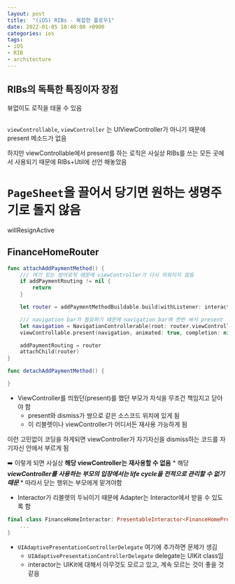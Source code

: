 ```yaml
---
layout: post
title:  "(iOS) RIBs - 복잡한 플로우1"
date: 2022-01-05 10:40:00 +0900
categories: ios
tags:
- iOS
- RIB
- architecture
---
```


## RIBs의 독특한 특징이자 장점
뷰없이도 로직을 태울 수 있음


##
`viewControllable`, `viewController` 는 UIViewController가 아니기 때문에 present 메소드가 없음

하지만 viewControllable에서 present를 하는 로직은 사실상 RIBs를 쓰는 모든 곳에서 사용되기 때문에 RIBs+Util에 선언 해놓았음


# `PageSheet`을 끌어서 당기면 원하는 생명주기로 돌지 않음
willResignActive

## FinanceHomeRouter

```swift
func attachAddPaymentMethod() {
    /// 여기 있는 방어로직 때문에 viewController가 다시 띄워지지 않음
    if addPaymentRouting != nil {
        return
    }

    let router = addPaymentMethodBuildable.build(withListener: interactor)

    /// navigation bar가 필요하기 때문에 navigation bar에 한번 싸서 present
    let navigation = NavigationControllerable(root: router.viewControllable)
    viewControllable.present(navigation, animated: true, completion: nil)

    addPaymentRouting = router
    attachChild(router)
}

func detachAddPaymentMethod() {

}
```

* ViewController를 띄웠던(present)를 했던 부모가 자식을 무조건 책임지고 닫아야 함
    * present와 dismiss가 쌍으로 같은 소스코드 위치에 있게 됨
    * 이 리블렛이나 viewController가 어디서든 재사용 가능하게 됨

이런 고민없이 코딩을 하게되면 viewController가 자기자신을 dismiss하는 코드를 자기자신 안에서 부르게 됨

➡️ 이렇게 되면 사실상 **해당 viewController는 재사용할 수 없음**
    * 해당 ***viewController를 사용하는 부모의 입장에서는 life cycle을 전적으로 관리할 수 없기 때문***
    * 따라서 닫는 행위는 부모에게 맡겨야함


* Interactor가 리블렛의 두뇌이기 때문에 Adapter는 Interactor에서 받을 수 있도록 함

```swift
final class FinanceHomeInteractor: PresentableInteractor<FinanceHomePresentable>, FinanceHomeInteractable, FinanceHomePresentableListener, UIAdaptivePresentationControllerDelegate {
    ...
}
```
* `UIAdaptivePresentationControllerDelegate` 여기에 추가하면 문제가 생김
    * `UIAdaptivePresentationControllerDelegate` delegate는 UIKit class임
    * interactor는 UIKit에 대해서 아무것도 모르고 있고, 계속 모르는 것이 좋을 것 같음 